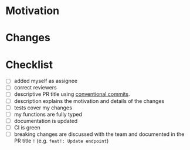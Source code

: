 # Motivation

<!-- Why is this change necessary? Link issues here if applicable. -->

# Changes

<!-- What changes have been performed? -->

# Checklist

- [ ] added myself as assignee
- [ ] correct reviewers
- [ ] descriptive PR title using [conventional commits](https://www.conventionalcommits.org/en/v1.0.0/).
- [ ] description explains the motivation and details of the changes
- [ ] tests cover my changes
- [ ] my functions are fully typed
- [ ] documentation is updated
- [ ] CI is green
- [ ] breaking changes are discussed with the team and documented in the PR title `!` (e.g. `feat!: Update endpoint`)
